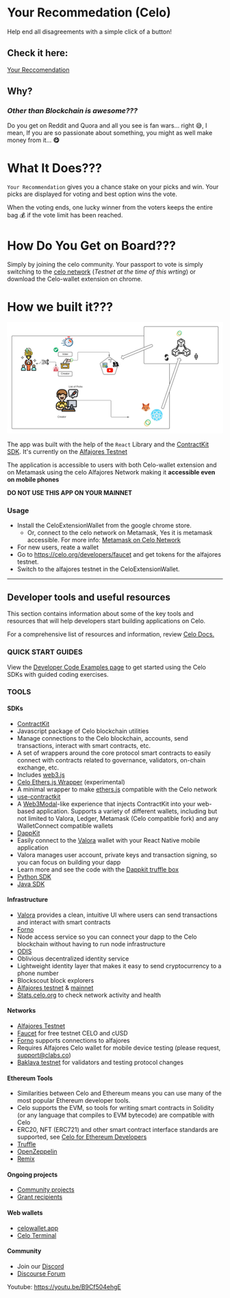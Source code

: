 # Your Recommedation (Celo)

Help end all disagreements with a simple click of a button!

## Check it here:
[Your Reccomendation](https://your-recommendation.netlify.app/)

## Why?
### *Other than Blockchain is awesome???*
Do you get on Reddit and Quora and all you see is fan wars... right 😅, I mean, If you are so passionate about something, you might as well make money from it... **😋**

# What It Does???
`Your Recommendation` gives you a chance stake on your picks and win. Your picks are displayed for voting and best option wins the vote.

When the voting ends, one lucky winner from the voters keeps the entire bag 💰 if the vote limit has been reached.

# How Do You Get on Board???
Simply by joining the celo community. Your passport to vote is simply switching to the [celo network](https://medium.com/defi-for-the-people/how-to-set-up-metamask-with-celo-912d698fcafe)  (*Testnet at the time of this wrting*) or download the Celo-wallet extension on chrome. 

# How we built it???
![Architecture Diagram](https://raw.githubusercontent.com/Bayurzx/dapp_react/master/screenshots/Your%20recc.png)

The app was built with the help of the `React` Library and the [ContractKit SDK](https://docs.celo.org/developer-guide/contractkit). It's currently on the [Alfajores Testnet](https://docs.celo.org/getting-started/alfajores-testnet)

The application is accessible to users with both Celo-wallet extension and on Metamask using the celo Alfajores Network making it **accessible even on mobile phones**

**DO NOT USE THIS APP ON YOUR MAINNET**


### Usage
- Install the CeloExtensionWallet from the google chrome store.
  - Or, connect to the celo network on Metamask, Yes it is metamask accessible. For more info: [Metamask on Celo Network](https://medium.com/defi-for-the-people/how-to-set-up-metamask-with-celo-912d698fcafe)
- For new users, reate a wallet 
- Go to https://celo.org/developers/faucet and get tokens for the alfajores testnet.
- Switch to the alfajores testnet in the CeloExtensionWallet.

---

## Developer tools and useful resources

This section contains information about some of the key tools and resources that will help developers start building applications on Celo.

For a comprehensive list of resources and information, review [Celo Docs.](https://docs.celo.org/)

### QUICK START GUIDES

View the [Developer Code Examples page](https://docs.celo.org/developer-guide/start) to get started using the Celo SDKs with guided coding exercises.

### TOOLS

#### SDKs

-   [ContractKit](https://docs.celo.org/developer-guide/contractkit)
-   Javascript package of Celo blockchain utilities
-   Manage connections to the Celo blockchain, accounts, send transactions, interact with smart contracts, etc.
-   A set of wrappers around the core protocol smart contracts to easily connect with contracts related to governance, validators, on-chain exchange, etc.
-   Includes [web3.js](https://web3js.readthedocs.io/en/v1.2.4/)
-   [Celo Ethers.js Wrapper](https://github.com/celo-tools/celo-ethers-wrapper) (experimental)
-   A minimal wrapper to make [ethers.js](https://docs.ethers.io/v5/) compatible with the Celo network
-   [use-contractkit](https://github.com/celo-tools/use-contractkit)
-   A [Web3Modal](https://web3modal.com/)-like experience that injects ContractKit into your web-based application. Supports a variety of different wallets, including but not limited to Valora, Ledger, Metamask (Celo compatible fork) and any WalletConnect compatible wallets
-   [DappKit](https://docs.celo.org/developer-guide/dappkit)
-   Easily connect to the [Valora](http://valoraapp.com/) wallet with your React Native mobile application
-   Valora manages user account, private keys and transaction signing, so you can focus on building your dapp
-   Learn more and see the code with the [Dappkit truffle box](https://github.com/critesjosh/celo-dappkit)
-   [Python SDK](https://github.com/blaize-tech/celo-sdk-py)
-   [Java SDK](https://github.com/blaize-tech/celo-sdk-java)


#### Infrastructure

-   [Valora](https://valoraapp.com/) provides a clean, intuitive UI where users can send transactions and interact with smart contracts
-   [Forno](https://stackedit.io/developer-guide/forno)
-   Node access service so you can connect your dapp to the Celo blockchain without having to run node infrastructure
-   [ODIS](https://stackedit.io/developer-resources/contractkit/odis.md)
-   Oblivious decentralized identity service
-   Lightweight identity layer that makes it easy to send cryptocurrency to a phone number
-   Blockscout block explorers
-   [Alfajores testnet](http://alfajores-blockscout.celo-testnet.org/) & [mainnet](http://explorer.celo.org/)
-   [Stats.celo.org](http://stats.celo.org/) to check network activity and health


#### Networks

-   [Alfajores Testnet](https://docs.celo.org/getting-started/alfajores-testnet)
-   [Faucet](https://celo.org/developers/faucet) for free testnet CELO and cUSD
-   [Forno](https://docs.celo.org/developer-guide/forno) supports connections to alfajores
-   Requires Alfajores Celo wallet for mobile device testing (please request, support@clabs.co)
-   [Baklava testnet](https://docs.celo.org/getting-started/baklava-testnet) for validators and testing protocol changes


#### Ethereum Tools

-   Similarities between Celo and Ethereum means you can use many of the most popular Ethereum developer tools.
-   Celo supports the EVM, so tools for writing smart contracts in Solidity (or any language that compiles to EVM bytecode) are compatible with Celo
-   ERC20, NFT (ERC721) and other smart contract interface standards are supported, see [Celo for Ethereum Developers](https://docs.celo.org/developer-guide/celo-for-eth-devs)
- [Truffle](https://www.trufflesuite.com/)
- [OpenZeppelin](https://openzeppelin.com/)
- [Remix](https://remix.ethereum.org/)

#### Ongoing projects

-   [Community projects](https://docs.celo.org/developer-guide/celo-dapp-gallery)
-   [Grant recipients](https://celo.org/experience/grants/directory)

#### Web wallets
  -  [celowallet.app](https://celowallet.app/)
  -  [Celo Terminal](https://github.com/zviadm/celoterminal/)


#### Community

-   Join our [Discord](https://chat.celo.org/)
-   [Discourse Forum](https://forum.celo.org/)

Youtube: https://youtu.be/B9Cf504ehgE
